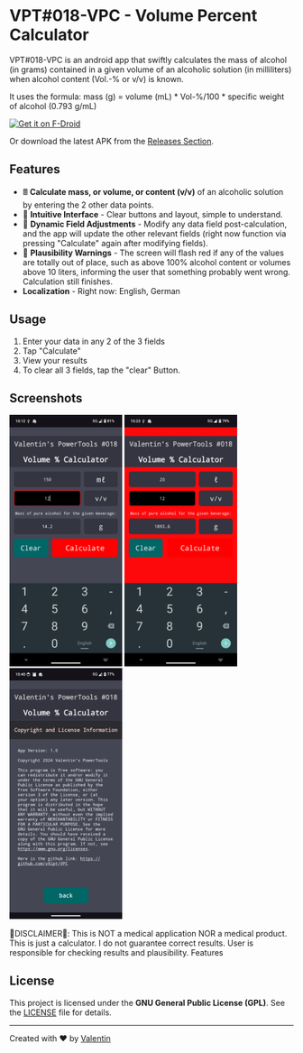 # VPT#018-VPC - Volume Percent Calculator 
VPT#018-VPC is an android app that swiftly calculates the mass of alcohol (in grams) contained in a given volume of an alcoholic solution (in milliliters) when alcohol content (Vol.-% or v/v) is known.

It uses the formula: mass (g) = volume (mL) * Vol-%/100 * specific weight of alcohol (0.793 g/mL)

[<img src="https://fdroid.gitlab.io/artwork/badge/get-it-on.png"
     alt="Get it on F-Droid"
     height="80">](https://f-droid.org/packages/v4lpt.vpt.i018.vpc/)

Or download the latest APK from the [Releases Section](https://github.com/v4lpt/VPC/releases/latest).
## Features 
- 🖩 <strong>Calculate mass, or volume, or content (v/v)</strong> of an alcoholic solution by entering the 2 other data points.
- 🎨 <strong>Intuitive Interface</strong> - Clear buttons and layout, simple to understand.
- 🔄 <strong>Dynamic Field Adjustments</strong> - Modify any data field post-calculation, and the app will update the other relevant fields (right now function via pressing "Calculate" again after modifying fields).
- 🚨 <strong>Plausibility Warnings</strong> - The screen will flash red if any of the values are totally out of place, such as above 100% alcohol content or volumes above 10 liters, informing the user that something probably went wrong. Calculation still finishes.
- <strong>Localization</strong> - Right now: English, German


## Usage
1. Enter your data in any 2 of the 3 fields
2. Tap "Calculate"
3. View your results
4. To clear all 3 fields, tap the "clear" Button.

## Screenshots 
[<img width=200 alt="Screenshot 1"
src="fastlane/metadata/android/en-US/images/phoneScreenshots/1.png?raw=true">](fastlane/metadata/android/en-US/images/phoneScreenshots/1.png?raw=true)
[<img width=200 alt="Screenshot 2"
src="fastlane/metadata/android/en-US/images/phoneScreenshots/2.png?raw=true">](fastlane/metadata/android/en-US/images/phoneScreenshots/2.png?raw=true)
[<img width=200 alt="Screenshot 3"
src="fastlane/metadata/android/en-US/images/phoneScreenshots/3.png?raw=true">](fastlane/metadata/android/en-US/images/phoneScreenshots/3.png?raw=true)

🚨DISCLAIMER🚨: This is NOT a medical application NOR a medical product. This is just a calculator. I do not guarantee correct results. User is responsible for checking results and plausibility.
Features

## License
This project is licensed under the **GNU General Public License (GPL)**. See the [LICENSE](LICENSE) file for details.

---

Created with :heart: by [Valentin](https://github.com/v4lpt)
